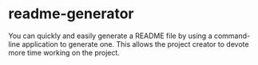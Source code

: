 # readme-generator
You can quickly and easily generate a README file by using a command-line application to generate one. This allows the project creator to devote more time working on the project.
